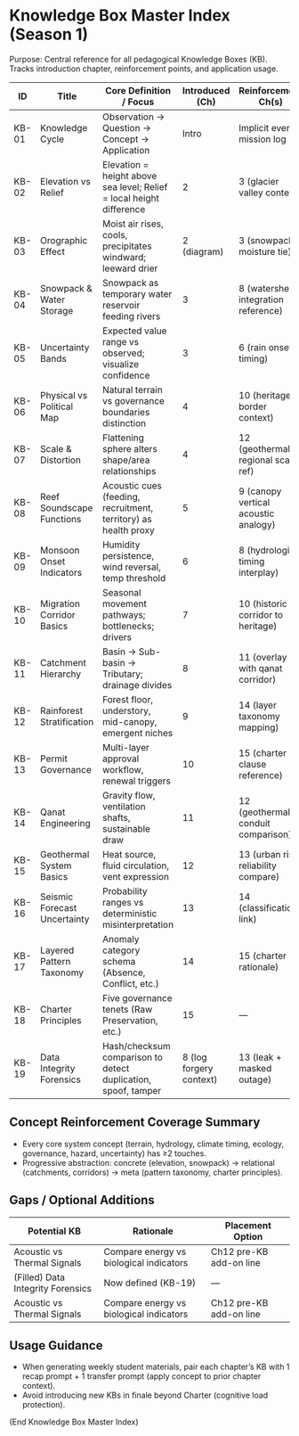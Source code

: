 <!-- DEPRECATION: Canonical KB list now lives in NOVEL-MASTER.md §5 (2025-10-07). This file read-only. -->
# Knowledge Box Master Index (Season 1)
Purpose: Central reference for all pedagogical Knowledge Boxes (KB). Tracks introduction chapter, reinforcement points, and application usage.

| ID | Title | Core Definition / Focus | Introduced (Ch) | Reinforcement Ch(s) | Advanced Application | Notes |
|----|-------|-------------------------|-----------------|---------------------|---------------------|-------|
| KB-01 | Knowledge Cycle | Observation → Question → Concept → Application | Intro | Implicit every mission log | Synthesis (Ch14 classification) | Framing cycle, not repeated verbatim |
| KB-02 | Elevation vs Relief | Elevation = height above sea level; Relief = local height difference | 2 | 3 (glacier valley context) | 12 (volcanic cone profile) | Supports landform reading |
| KB-03 | Orographic Effect | Moist air rises, cools, precipitates windward; leeward drier | 2 (diagram) | 3 (snowpack moisture tie) | 6 (monsoon wind shift reasoning) | Visual mnemonic “Up, cool, drop.” |
| KB-04 | Snowpack & Water Storage | Snowpack as temporary water reservoir feeding rivers | 3 | 8 (watershed integration reference) | 11 (qanat cooling comparison) | Links mountains → water systems |
| KB-05 | Uncertainty Bands | Expected value range vs observed; visualize confidence | 3 | 6 (rain onset timing) | 13 (seismic forecast) | Normalizes probabilistic thinking |
| KB-06 | Physical vs Political Map | Natural terrain vs governance boundaries distinction | 4 | 10 (heritage border context) | 14 (synthesis layering) | Abstraction scaffold |
| KB-07 | Scale & Distortion | Flattening sphere alters shape/area relationships | 4 | 12 (geothermal regional scale ref) | 14 (comparative map layering) | Minimizes projection confusion |
| KB-08 | Reef Soundscape Functions | Acoustic cues (feeding, recruitment, territory) as health proxy | 5 | 9 (canopy vertical acoustic analogy) | 14 (anomaly taxonomy) | Quiet Data motif anchor |
| KB-09 | Monsoon Onset Indicators | Humidity persistence, wind reversal, temp threshold | 6 | 8 (hydrologic timing interplay) | 13 (timing vs leak risk narrative) | Reinforces temporal reasoning |
| KB-10 | Migration Corridor Basics | Seasonal movement pathways; bottlenecks; drivers | 7 | 10 (historic corridor to heritage) | 14 (pattern mosaic cross-link) | Supports access control ethics |
| KB-11 | Catchment Hierarchy | Basin → Sub-basin → Tributary; drainage divides | 8 | 11 (overlay with qanat corridor) | 14 (synthesis classification) | Structural hydrology schema |
| KB-12 | Rainforest Stratification | Forest floor, understory, mid-canopy, emergent niches | 9 | 14 (layer taxonomy mapping) | 15 (spiral analogy to vertical layering) | Extends layering motif |
| KB-13 | Permit Governance | Multi-layer approval workflow, renewal triggers | 10 | 15 (charter clause reference) | 15 (policy codification) | Governance literacy |
| KB-14 | Qanat Engineering | Gravity flow, ventilation shafts, sustainable draw | 11 | 12 (geothermal conduit comparison) | 14 (pattern classification analogy) | Subsurface system engineering |
| KB-15 | Geothermal System Basics | Heat source, fluid circulation, vent expression | 12 | 13 (urban risk reliability compare) | 14 (hazard taxonomy) | Hazard literacy |
| KB-16 | Seismic Forecast Uncertainty | Probability ranges vs deterministic misinterpretation | 13 | 14 (classification link) | 15 (charter risk communication principle) | Reinforces uncertainty normalization |
| KB-17 | Layered Pattern Taxonomy | Anomaly category schema (Absence, Conflict, etc.) | 14 | 15 (charter rationale) | — | Capstone classification KB |
| KB-18 | Charter Principles | Five governance tenets (Raw Preservation, etc.) | 15 | — | Epilogue (future application) | Culminates ethics arc |
| KB-19 | Data Integrity Forensics | Hash/checksum comparison to detect duplication, spoof, tamper | 8 (log forgery context) | 13 (leak + masked outage) | 14 (pattern classification reference) | Make cryptographic terms age-appropriate |

## Concept Reinforcement Coverage Summary
- Every core system concept (terrain, hydrology, climate timing, ecology, governance, hazard, uncertainty) has ≥2 touches.
- Progressive abstraction: concrete (elevation, snowpack) → relational (catchments, corridors) → meta (pattern taxonomy, charter principles).

## Gaps / Optional Additions
| Potential KB | Rationale | Placement Option |
|--------------|----------|------------------|
| Acoustic vs Thermal Signals | Compare energy vs biological indicators | Ch12 pre-KB add-on line |
| (Filled) Data Integrity Forensics | Now defined (KB-19) | — |
| Acoustic vs Thermal Signals | Compare energy vs biological indicators | Ch12 pre-KB add-on line |

## Usage Guidance
- When generating weekly student materials, pair each chapter’s KB with 1 recap prompt + 1 transfer prompt (apply concept to prior chapter context).
- Avoid introducing new KBs in finale beyond Charter (cognitive load protection).

(End Knowledge Box Master Index)
